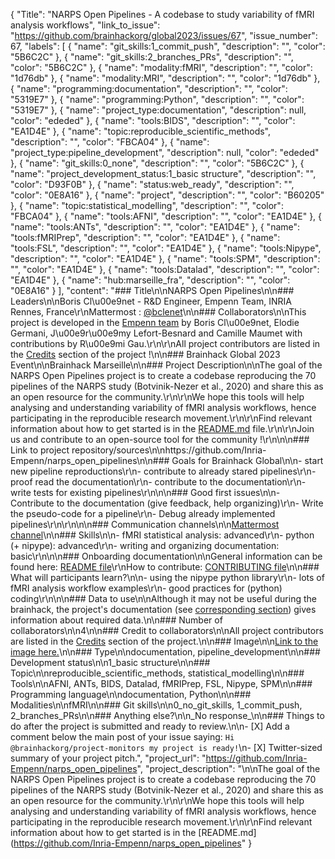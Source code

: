 {
  "Title": "NARPS Open Pipelines - A codebase to study variability of fMRI analysis workflows",
  "link_to_issue": "https://github.com/brainhackorg/global2023/issues/67",
  "issue_number": 67,
  "labels": [
    {
      "name": "git_skills:1_commit_push",
      "description": "",
      "color": "5B6C2C"
    },
    {
      "name": "git_skills:2_branches_PRs",
      "description": "",
      "color": "5B6C2C"
    },
    {
      "name": "modality:fMRI",
      "description": "",
      "color": "1d76db"
    },
    {
      "name": "modality:MRI",
      "description": "",
      "color": "1d76db"
    },
    {
      "name": "programming:documentation",
      "description": "",
      "color": "5319E7"
    },
    {
      "name": "programming:Python",
      "description": "",
      "color": "5319E7"
    },
    {
      "name": "project_type:documentation",
      "description": null,
      "color": "ededed"
    },
    {
      "name": "tools:BIDS",
      "description": "",
      "color": "EA1D4E"
    },
    {
      "name": "topic:reproducible_scientific_methods",
      "description": "",
      "color": "FBCA04"
    },
    {
      "name": "project_type:pipeline_development",
      "description": null,
      "color": "ededed"
    },
    {
      "name": "git_skills:0_none",
      "description": "",
      "color": "5B6C2C"
    },
    {
      "name": "project_development_status:1_basic structure",
      "description": "",
      "color": "D93F0B"
    },
    {
      "name": "status:web_ready",
      "description": "",
      "color": "0E8A16"
    },
    {
      "name": "project",
      "description": "",
      "color": "B60205"
    },
    {
      "name": "topic:statistical_modelling",
      "description": "",
      "color": "FBCA04"
    },
    {
      "name": "tools:AFNI",
      "description": "",
      "color": "EA1D4E"
    },
    {
      "name": "tools:ANTs",
      "description": "",
      "color": "EA1D4E"
    },
    {
      "name": "tools:fMRIPrep",
      "description": "",
      "color": "EA1D4E"
    },
    {
      "name": "tools:FSL",
      "description": "",
      "color": "EA1D4E"
    },
    {
      "name": "tools:Nipype",
      "description": "",
      "color": "EA1D4E"
    },
    {
      "name": "tools:SPM",
      "description": "",
      "color": "EA1D4E"
    },
    {
      "name": "tools:Datalad",
      "description": "",
      "color": "EA1D4E"
    },
    {
      "name": "hub:marseille_fra",
      "description": "",
      "color": "0E8A16"
    }
  ],
  "content": "### Title\n\nNARPS Open Pipelines\n\n### Leaders\n\nBoris Cl\u00e9net - R&D Engineer, Empenn Team, INRIA Rennes, France\r\nMattermost : [@bclenet](https://mattermost.brainhack.org/brainhack/messages/@bclenet)\n\n### Collaborators\n\nThis project is developed in the [Empenn team](https://team.inria.fr/empenn/) by Boris Cl\u00e9net, Elodie Germani, J\u00e9r\u00e9my Lefort-Besnard and Camille Maumet with contributions by R\u00e9mi Gau.\r\n\r\nAll project contributors are listed in the [Credits](https://github.com/Inria-Empenn/narps_open_pipelines#credits) section of the project !\n\n### Brainhack Global 2023 Event\n\nBrainhack Marseille\n\n### Project Description\n\nThe goal of the NARPS Open Pipelines project is to create a codebase reproducing the 70 pipelines of the NARPS study (Botvinik-Nezer et al., 2020) and share this as an open resource for the community.\r\n\r\nWe hope this tools will help analysing and understanding variability of fMRI analysis workflows, hence participating in the reproducible research movement.\r\n\r\nFind relevant information about how to get started is in the [README.md](https://github.com/Inria-Empenn/narps_open_pipelines#readme) file.\r\n\r\nJoin us and contribute to an open-source tool for the community !\r\n\n\n### Link to project repository/sources\n\nhttps://github.com/Inria-Empenn/narps_open_pipelines\n\n### Goals for Brainhack Global\n\n- start new pipeline reproductions\r\n- contribute to already stared pipelines\r\n- proof read the documentation\r\n- contribute to the documentation\r\n- write tests for existing pipelines\r\n\n\n### Good first issues\n\n- Contribute to the documentation (give feedback, help organizing)\r\n- Write the pseudo-code for a pipeline\r\n- Debug already implemented pipelines\r\n\r\n\n\n### Communication channels\n\n[Mattermost channel](https://mattermost.brainhack.org/brainhack/channels/narps-open-pipelines)\n\n### Skills\n\n- fMRI statistical analysis: advanced\r\n- python (+ nipype): advanced\r\n- writing and organizing documentation: basic\r\n\n\n### Onboarding documentation\n\nGeneral information can be found here: [README file](https://github.com/Inria-Empenn/narps_open_pipelines/blob/main/README.md)\r\nHow to contribute: [CONTRIBUTING file](https://github.com/Inria-Empenn/narps_open_pipelines/blob/main/CONTRIBUTING.md)\n\n### What will participants learn?\n\n- using the nipype python library\r\n- lots of fMRI analysis workflow examples\r\n- good practices for (python) coding\r\n\n\n### Data to use\n\nAlthough it may not be useful during the brainhack, the project's documentation (see [corresponding section](https://github.com/Inria-Empenn/narps_open_pipelines/blob/main/docs/data.md)) gives information about required data.\n\n### Number of collaborators\n\n4\n\n### Credit to collaborators\n\nAll project contributors are listed in the [Credits](https://github.com/Inria-Empenn/narps_open_pipelines#credits) section of the project.\n\n### Image\n\n[Link to the image here.](https://github.com/Inria-Empenn/narps_open_pipelines/blob/main/assets/images/project_illustration.png)\n\n### Type\n\ndocumentation, pipeline_development\n\n### Development status\n\n1_basic structure\n\n### Topic\n\nreproducible_scientific_methods, statistical_modelling\n\n### Tools\n\nAFNI, ANTs, BIDS, Datalad, fMRIPrep, FSL, Nipype, SPM\n\n### Programming language\n\ndocumentation, Python\n\n### Modalities\n\nfMRI\n\n### Git skills\n\n0_no_git_skills, 1_commit_push, 2_branches_PRs\n\n### Anything else?\n\n_No response_\n\n### Things to do after the project is submitted and ready to review.\n\n- [X] Add a comment below the main post of your issue saying: `Hi @brainhackorg/project-monitors my project is ready!`\n- [X] Twitter-sized summary of your project pitch.",
  "project_url": "https://github.com/Inria-Empenn/narps_open_pipelines",
  "project_description": "\n\nThe goal of the NARPS Open Pipelines project is to create a codebase reproducing the 70 pipelines of the NARPS study (Botvinik-Nezer et al., 2020) and share this as an open resource for the community.\r\n\r\nWe hope this tools will help analysing and understanding variability of fMRI analysis workflows, hence participating in the reproducible research movement.\r\n\r\nFind relevant information about how to get started is in the [README.md](https://github.com/Inria-Empenn/narps_open_pipelines"
}